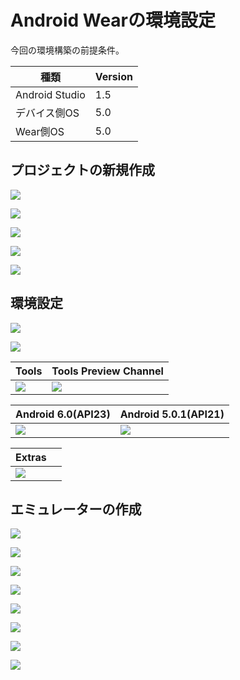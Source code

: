 # Android Wearの環境設定

今回の環境構築の前提条件。

| 種類 | Version |
| -- | -- |
| Android Studio | 1.5 |
| デバイス側OS | 5.0 |
| Wear側OS  | 5.0 |

## プロジェクトの新規作成

![](img-wear/wear01.png)

![](img-wear/wear02.png)

![](img-wear/wear03.png)

![](img-wear/wear04.png)

![](img-wear/wear05.png)

## 環境設定


![](img-wear/wear06.png)

![](img-wear/wear07.png)

| Tools | Tools Preview Channel|
| -- | -- | 
| ![](img-wear/wear08.png) | ![](img-wear/wear09.png) | 

| Android 6.0(API23)| Android 5.0.1(API21) |
| -- | -- | 
|![](img-wear/wear10.png) | ![](img-wear/wear11.png) | 

|Extras | |
| -- | -- | 
|![](img-wear/wear12.png) | |

## エミュレーターの作成

![](img-wear/wear13.png)

![](img-wear/wear14.png)

![](img-wear/wear15.png)

![](img-wear/wear16.png)

![](img-wear/wear17.png)

![](img-wear/wear18.png)

![](img-wear/wear19.png)

![](img-wear/wear20.png)

